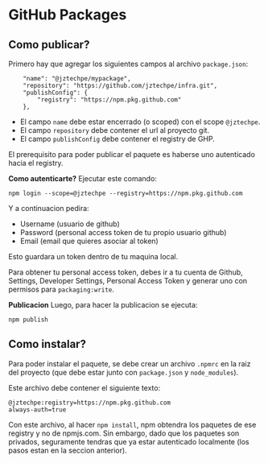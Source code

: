 # GitHub Packages

## Como publicar?
Primero hay que agregar los siguientes campos al archivo `package.json`:

```
    "name": "@jztechpe/mypackage",
    "repository": "https://github.com/jztechpe/infra.git",
    "publishConfig": {
        "registry": "https://npm.pkg.github.com"
    },

```

- El campo `name` debe estar encerrado (o scoped) con el scope `@jztechpe`.
- El campo `repository` debe contener el url al proyecto git.
- El campo `publishConfig` debe contener el registry de GHP.

El prerequisito para poder publicar el paquete es haberse uno autenticado hacia el registry.

**Como autenticarte?**
Ejecutar este comando:
```
npm login --scope=@jztechpe --registry=https://npm.pkg.github.com
```

Y a continuacion pedira:
- Username (usuario de github)
- Password (personal access token de tu propio usuario github)
- Email (email que quieres asociar al token)

Esto guardara un token dentro de tu maquina local.

Para obtener tu personal access token, debes ir a tu cuenta de Github, Settings, Developer Settings, Personal Access Token y generar uno con permisos para `packaging:write`.

**Publicacion**
Luego, para hacer la publicacion se ejecuta:
```
npm publish
```

## Como instalar?
Para poder instalar el paquete, se debe crear un archivo `.npmrc` en la raiz del proyecto (que debe estar junto con `package.json` y `node_modules`).

Este archivo debe contener el siguiente texto:
```
@jztechpe:registry=https://npm.pkg.github.com
always-auth=true
```

Con este archivo, al hacer `npm install`, npm obtendra los paquetes de ese registry y no de npmjs.com. Sin embargo, dado que los paquetes son privados, seguramente tendras que ya estar autenticado localmente (los pasos estan en la seccion anterior).
